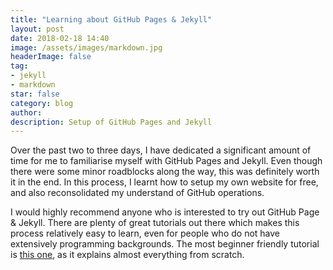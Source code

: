 ```yaml
---
title: "Learning about GitHub Pages & Jekyll"
layout: post
date: 2018-02-18 14:40
image: /assets/images/markdown.jpg
headerImage: false
tag:
- jekyll
- markdown
star: false
category: blog
author:
description: Setup of GitHub Pages and Jekyll
---
```


Over the past two to three days, I have dedicated a significant amount of time for me to familiarise myself with GitHub Pages and Jekyll. Even though there were some minor roadblocks along the way, this was definitely worth it in the end. In this process, I learnt how to setup my own website for free, and also reconsolidated my understand of GitHub operations.

I would highly recommend anyone who is interested to try out GitHub Page & Jekyll. There are plenty of great tutorials out there which makes this process relatively easy to learn, even for people who do not have extensively programming backgrounds. The most beginner friendly tutorial is [this one](https://evanwill.github.io/go-go-ghpages/), as it explains almost everything from scratch.

